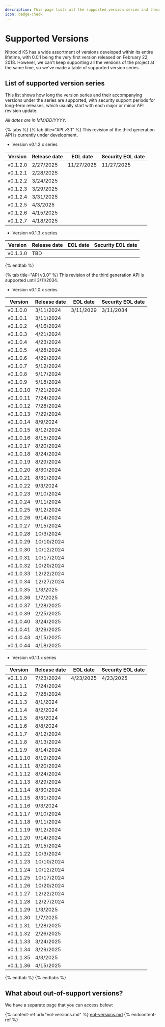 ```yaml
---
description: This page lists all the supported version series and their history.
icon: badge-check
---
```


# Supported Versions

Nitrocid KS has a wide assortment of versions developed within its entire lifetime, with 0.0.1 being the very first version released on February 22, 2018. However, we can't keep supporting all the versions of the project at the same time, so we've made a table of supported version series.

## List of supported version series

This list shows how long the version series and their accompanying versions under the series are supported, with security support periods for long-term releases, which usually start with each major or minor API revision update.

_All dates are in MM/DD/YYYY._

{% tabs %}
{% tab title="API v3.1" %}
This revision of the third generation API is currently under development.

* Version v0.1.2.x series

| Version  | Release date | EOL date   | Security EOL date |
| -------- | ------------ | ---------- | ----------------- |
| v0.1.2.0 | 2/27/2025    | 11/27/2025 | 11/27/2025        |
| v0.1.2.1 | 2/28/2025    |            |                   |
| v0.1.2.2 | 3/24/2025    |            |                   |
| v0.1.2.3 | 3/29/2025    |            |                   |
| v0.1.2.4 | 3/31/2025    |            |                   |
| v0.1.2.5 | 4/3/2025     |            |                   |
| v0.1.2.6 | 4/15/2025    |            |                   |
| v0.1.2.7 | 4/18/2025    |            |                   |

* Version v0.1.3.x series

| Version  | Release date | EOL date | Security EOL date |
| -------- | ------------ | -------- | ----------------- |
| v0.1.3.0 | TBD          |          |                   |
{% endtab %}

{% tab title="API v3.0" %}
This revision of the third generation API is supported until 3/11/2034.

* Version v0.1.0.x series

| Version   | Release date | EOL date  | Security EOL date |
| --------- | ------------ | --------- | ----------------- |
| v0.1.0.0  | 3/11/2024    | 3/11/2029 | 3/11/2034         |
| v0.1.0.1  | 3/11/2024    |           |                   |
| v0.1.0.2  | 4/16/2024    |           |                   |
| v0.1.0.3  | 4/21/2024    |           |                   |
| v0.1.0.4  | 4/23/2024    |           |                   |
| v0.1.0.5  | 4/28/2024    |           |                   |
| v0.1.0.6  | 4/29/2024    |           |                   |
| v0.1.0.7  | 5/12/2024    |           |                   |
| v0.1.0.8  | 5/17/2024    |           |                   |
| v0.1.0.9  | 5/18/2024    |           |                   |
| v0.1.0.10 | 7/21/2024    |           |                   |
| v0.1.0.11 | 7/24/2024    |           |                   |
| v0.1.0.12 | 7/28/2024    |           |                   |
| v0.1.0.13 | 7/29/2024    |           |                   |
| v0.1.0.14 | 8/9/2024     |           |                   |
| v0.1.0.15 | 8/12/2024    |           |                   |
| v0.1.0.16 | 8/15/2024    |           |                   |
| v0.1.0.17 | 8/20/2024    |           |                   |
| v0.1.0.18 | 8/24/2024    |           |                   |
| v0.1.0.19 | 8/29/2024    |           |                   |
| v0.1.0.20 | 8/30/2024    |           |                   |
| v0.1.0.21 | 8/31/2024    |           |                   |
| v0.1.0.22 | 9/3/2024     |           |                   |
| v0.1.0.23 | 9/10/2024    |           |                   |
| v0.1.0.24 | 9/11/2024    |           |                   |
| v0.1.0.25 | 9/12/2024    |           |                   |
| v0.1.0.26 | 9/14/2024    |           |                   |
| v0.1.0.27 | 9/15/2024    |           |                   |
| v0.1.0.28 | 10/3/2024    |           |                   |
| v0.1.0.29 | 10/10/2024   |           |                   |
| v0.1.0.30 | 10/12/2024   |           |                   |
| v0.1.0.31 | 10/17/2024   |           |                   |
| v0.1.0.32 | 10/20/2024   |           |                   |
| v0.1.0.33 | 12/22/2024   |           |                   |
| v0.1.0.34 | 12/27/2024   |           |                   |
| v0.1.0.35 | 1/3/2025     |           |                   |
| v0.1.0.36 | 1/7/2025     |           |                   |
| v0.1.0.37 | 1/28/2025    |           |                   |
| v0.1.0.39 | 2/25/2025    |           |                   |
| v0.1.0.40 | 3/24/2025    |           |                   |
| v0.1.0.41 | 3/29/2025    |           |                   |
| v0.1.0.43 | 4/15/2025    |           |                   |
| v0.1.0.44 | 4/18/2025    |           |                   |

* Version v0.1.1.x series

| Version   | Release date | EOL date  | Security EOL date |
| --------- | ------------ | --------- | ----------------- |
| v0.1.1.0  | 7/23/2024    | 4/23/2025 | 4/23/2025         |
| v0.1.1.1  | 7/24/2024    |           |                   |
| v0.1.1.2  | 7/28/2024    |           |                   |
| v0.1.1.3  | 8/1/2024     |           |                   |
| v0.1.1.4  | 8/2/2024     |           |                   |
| v0.1.1.5  | 8/5/2024     |           |                   |
| v0.1.1.6  | 8/8/2024     |           |                   |
| v0.1.1.7  | 8/12/2024    |           |                   |
| v0.1.1.8  | 8/13/2024    |           |                   |
| v0.1.1.9  | 8/14/2024    |           |                   |
| v0.1.1.10 | 8/19/2024    |           |                   |
| v0.1.1.11 | 8/20/2024    |           |                   |
| v0.1.1.12 | 8/24/2024    |           |                   |
| v0.1.1.13 | 8/29/2024    |           |                   |
| v0.1.1.14 | 8/30/2024    |           |                   |
| v0.1.1.15 | 8/31/2024    |           |                   |
| v0.1.1.16 | 9/3/2024     |           |                   |
| v0.1.1.17 | 9/10/2024    |           |                   |
| v0.1.1.18 | 9/11/2024    |           |                   |
| v0.1.1.19 | 9/12/2024    |           |                   |
| v0.1.1.20 | 9/14/2024    |           |                   |
| v0.1.1.21 | 9/15/2024    |           |                   |
| v0.1.1.22 | 10/3/2024    |           |                   |
| v0.1.1.23 | 10/10/2024   |           |                   |
| v0.1.1.24 | 10/12/2024   |           |                   |
| v0.1.1.25 | 10/17/2024   |           |                   |
| v0.1.1.26 | 10/20/2024   |           |                   |
| v0.1.1.27 | 12/22/2024   |           |                   |
| v0.1.1.28 | 12/27/2024   |           |                   |
| v0.1.1.29 | 1/3/2025     |           |                   |
| v0.1.1.30 | 1/7/2025     |           |                   |
| v0.1.1.31 | 1/28/2025    |           |                   |
| v0.1.1.32 | 2/26/2025    |           |                   |
| v0.1.1.33 | 3/24/2025    |           |                   |
| v0.1.1.34 | 3/29/2025    |           |                   |
| v0.1.1.35 | 4/3/2025     |           |                   |
| v0.1.1.36 | 4/15/2025    |           |                   |
{% endtab %}
{% endtabs %}

## What about out-of-support versions?

We have a separate page that you can access below:

{% content-ref url="eol-versions.md" %}
[eol-versions.md](eol-versions.md)
{% endcontent-ref %}
